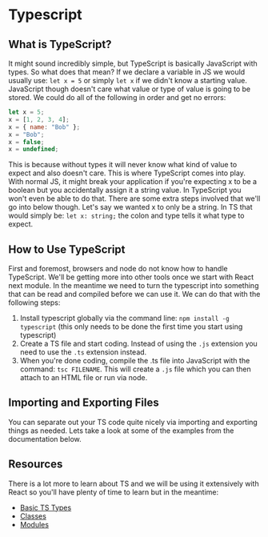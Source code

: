# Typescript

## What is TypeScript?

It might sound incredibly simple, but TypeScript is basically JavaScript with types. So what does that mean? If we declare a variable in JS we would usually use: `let x = 5` or simply `let x` if we didn't know a starting value. JavaScript though doesn't care what value or type of value is going to be stored. We could do all of the following in order and get no errors:

```javascript
let x = 5;
x = [1, 2, 3, 4];
x = { name: "Bob" };
x = "Bob";
x = false;
x = undefined;
```

This is because without types it will never know what kind of value to expect and also doesn't care. This is where TypeScript comes into play. With normal JS, it might break your application if you're expecting x to be a boolean but you accidentally assign it a string value. In TypeScript you won't even be able to do that. There are some extra steps involved that we'll go into below though. Let's say we wanted x to only be a string. In TS that would simply be: `let x: string;` the colon and type tells it what type to expect.

## How to Use TypeScript

First and foremost, browsers and node do not know how to handle TypeScript. We'll be getting more into other tools once we start with React next module. In the meantime we need to turn the typescript into something that can be read and compiled before we can use it. We can do that with the following steps:

1. Install typescript globally via the command line: `npm install -g typescript` (this only needs to be done the first time you start using typescript)
2. Create a TS file and start coding. Instead of using the `.js` extension you need to use the `.ts` extension instead.
3. When you're done coding, compile the .ts file into JavaScript with the command: `tsc FILENAME`. This will create a `.js` file which you can then attach to an HTML file or run via node.

## Importing and Exporting Files

You can separate out your TS code quite nicely via importing and exporting things as needed. Lets take a look at some of the examples from the documentation below.

## Resources

There is a lot more to learn about TS and we will be using it extensively with React so you'll have plenty of time to learn but in the meantime:

- [Basic TS Types](https://www.typescriptlang.org/docs/handbook/basic-types.html)
- [Classes](https://www.typescriptlang.org/docs/handbook/classes.html)
- [Modules](https://www.typescriptlang.org/docs/handbook/modules.html)
